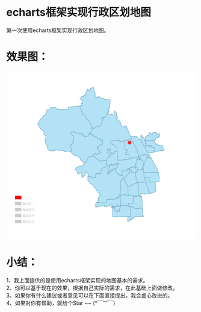 # echarts框架实现行政区划地图
第一次使用echarts框架实现行政区划地图。
# 效果图：
![效果图](https://raw.githubusercontent.com/perfectSymphony/echarts_haidian/master/haidian.png)
# 小结：<br/>
1、我上面提供的是使用echarts框架实现的地图基本的需求。<br/>
2、你可以基于现在的效果，根据自己实际的需求，在此基础上面做修改。<br/>
3、如果你有什么建议或者意见可以在下面直接提出，我会虚心改进的。<br/>
4、如果对你有帮助，就给个Star ~~ (*￣︶￣)
